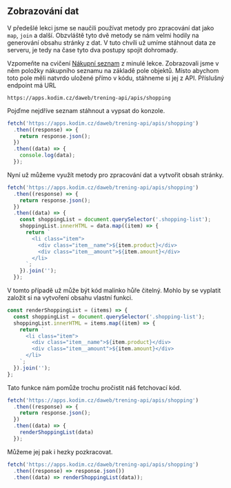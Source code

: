 ## Zobrazování dat

V předešlé lekci jsme se naučili používat metody pro zpracování dat jako `map`, `join` a další. Obzvláště tyto dvě metody se nám velmi hodily na generování obsahu stránky z dat. V tuto chvíli už umíme stáhnout data ze serveru, je tedy na čase tyto dva postupy spojit dohromady.

Vzpomeňte na cvičení [Nákupní seznam](../../func-data/cv-nadoma#cvdoma%3Enakupni-seznam) z minulé lekce. Zobrazovali jsme v něm položky nákupního seznamu na základě pole objektů. Místo abychom toto pole měli natvrdo uložené přímo v kódu, stáhneme si jej z API. Příslušný endpoint má URL

```
https://apps.kodim.cz/daweb/trening-api/apis/shopping
```

Pojďme nejdříve seznam stáhnout a vypsat do konzole. 

```js
fetch('https://apps.kodim.cz/daweb/trening-api/apis/shopping')
  .then((response) => {
    return response.json();
  })
  .then((data) => {
    console.log(data);
  });
```

Nyní už můžeme využít metody pro zpracování dat a vytvořit obsah stránky. 

```js
fetch('https://apps.kodim.cz/daweb/trening-api/apis/shopping')
  .then((response) => {
    return response.json();
  })
  .then((data) => {
    const shoppingList = document.querySelector('.shopping-list');
    shoppingList.innerHTML = data.map((item) => {
      return `
        <li class="item">
          <div class="item__name">${item.product}</div>
          <div class="item__amount">${item.amount}</div>
        </li>
      `;
    }).join('');
  });
```

V tomto případě už může být kód malinko hůře čitelný. Mohlo by se vyplatit založit si na vytvoření obsahu vlastní funkci. 

```js
const renderShoppingList = (items) => {
  const shoppingList = document.querySelector('.shopping-list');
  shoppingList.innerHTML = items.map((item) => {
    return `
      <li class="item">
        <div class="item__name">${item.product}</div>
        <div class="item__amount">${item.amount}</div>
      </li>
    `;
  }).join('');
};
```

Tato funkce nám pomůže trochu pročistit náš fetchovací kód.

```js
fetch('https://apps.kodim.cz/daweb/trening-api/apis/shopping')
  .then((response) => {
    return response.json();
  })
  .then((data) => {
    renderShoppingList(data)
  });
```

Můžeme jej pak i hezky pozkracovat. 

```js
fetch('https://apps.kodim.cz/daweb/trening-api/apis/shopping')
  .then((response) => response.json())
  .then((data) => renderShoppingList(data));
```
